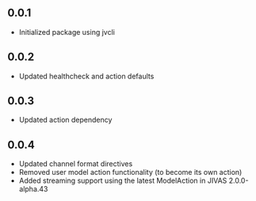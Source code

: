 ## 0.0.1
- Initialized package using jvcli

## 0.0.2
- Updated healthcheck and action defaults

## 0.0.3
- Updated action dependency

## 0.0.4
- Updated channel format directives
- Removed user model action functionality (to become its own action)
- Added streaming support using the latest ModelAction in JIVAS 2.0.0-alpha.43
